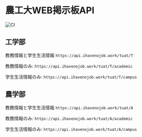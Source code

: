 # 農工大WEB掲示板API

![CI](https://github.com/pineapplehunter/tuat-feed-api/workflows/CI/badge.svg)

## 工学部

教務情報と学生生活情報 `https://api.ihavenojob.work/tuat/T`

教務情報のみ: `https://api.ihavenojob.work/tuat/T/academic`

学生生活情報のみ: `https://api.ihavenojob.work/tuat/T/campus`

## 農学部

教務情報と学生生活情報 `https://api.ihavenojob.work/tuat/A`

教務情報のみ: `https://api.ihavenojob.work/tuat/A/academic`

学生生活情報のみ: `https://api.ihavenojob.work/tuat/A/campus`
